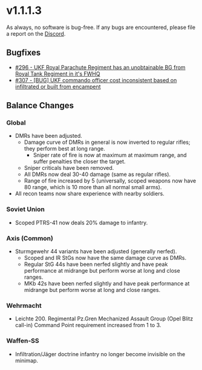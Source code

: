 # v1.1.1.3

As always, no software is bug-free. If any bugs are encountered, please file a report on the [Discord](https://discord.gg/6VeK5jhggB).

## Bugfixes

- [#296 - UKF Royal Parachute Regiment has an unobtainable BG from Royal Tank Regiment in it's FWHQ](https://github.com/Stoklomolvi/Spearhead-Public/issues/296)
- [#307 - [BUG] UKF commando officer cost inconsistent based on infiltrated or built from encampent](https://github.com/Stoklomolvi/Spearhead-Public/issues/307)

## Balance Changes

### Global

- DMRs have been adjusted.
  - Damage curve of DMRs in general is now inverted to regular rifles; they perform best at long range.
    - Sniper rate of fire is now at maximum at maximum range, and suffer penalties the closer the target.
  - Sniper criticals have been removed.
  - All DMRs now deal 30-40 damage (same as regular rifles).
  - Range of fire increased by 5 (universally, scoped weapons now have 80 range, which is 10 more than all normal small arms).
- All recon teams now share experience with nearby soldiers.

### Soviet Union

- Scoped PTRS-41 now deals 20% damage to infantry.

### Axis (Common)

- Sturmgewehr 44 variants have been adjusted (generally nerfed).
  - Scoped and IR StGs now have the same damage curve as DMRs.
  - Regular StG 44s have been nerfed slightly and have peak performance at midrange but perform worse at long and close ranges.
  - MKb 42s have been nerfed slightly and have peak performance at midrange but perform worse at long and close ranges.

### Wehrmacht

- Leichte 200. Regimental Pz.Gren Mechanized Assault Group (Opel Blitz call-in) Command Point requirement increased from 1 to 3.

### Waffen-SS

- Infiltration/Jäger doctrine infantry no longer become invisible on the minimap.

